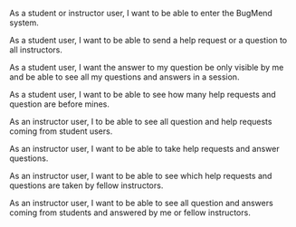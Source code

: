 As a student or instructor user, I want to be able to enter the BugMend system.

As a student user, I want to be able to send a help request or a question to all instructors.

As a student user, I want the answer to my question be only visible by me and be able to see all my questions and answers in a session.

As a student user, I want to be able to see how many help requests and question are before mines.

As an instructor user, I to be able to see all question and help requests coming from student users.

As an instructor user, I want to be able to take help requests and answer questions.

As an instructor user, I want to be able to see which help requests and questions are taken by fellow instructors.

As an instructor user, I want to be able to see all question and answers coming from students and answered by me or fellow instructors.

